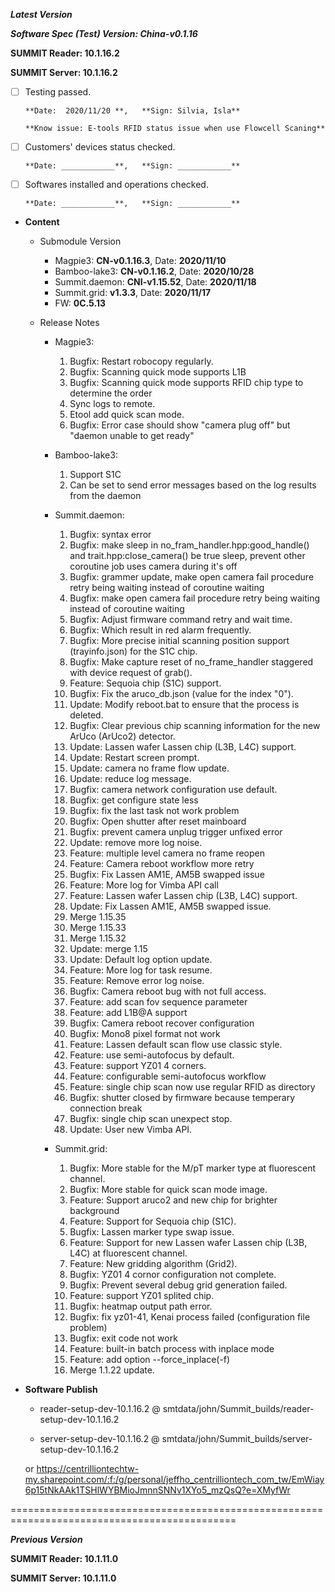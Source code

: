 




***Latest Version***

***Software Spec (Test) Version: China-v0.1.16***

**SUMMIT Reader: 10.1.16.2**

**SUMMIT Server: 10.1.16.2**

* [ ] Testing passed.

      **Date:  2020/11/20 **,   **Sign: Silvia, Isla**

      **Know issue: E-tools RFID status issue when use Flowcell Scaning**

* [ ] Customers' devices status checked.

      **Date: ____________**,   **Sign: ____________**

* [ ] Softwares installed and operations checked.

      **Date: ____________**,   **Sign: ____________**

*  **Content**  
    *  Submodule Version  
        *  Magpie3: **CN-v0.1.16.3**,          Date: **2020/11/10**  
        *  Bamboo-lake3: **CN-v0.1.16.2**,          Date: **2020/10/28**  
        *  Summit.daemon: **CNI-v1.15.52**,          Date: **2020/11/18**  
        *  Summit.grid: **v1.3.3**,          Date: **2020/11/17**  
        *  FW: **0C.5.13**

    *  Release Notes  
        *  Magpie3:  
            1. Bugfix: Restart robocopy regularly.  
            2. Bugfix: Scanning quick mode supports L1B  
            3. Bugfix: Scanning quick mode supports RFID chip type to determine the order  
            4. Sync logs to remote.  
            5. Etool add quick scan mode.  
            6. Bugfix: Error case should show "camera plug off" but "daemon unable to get ready"
  
        *  Bamboo-lake3:  
            1. Support S1C  
            2. Can be set to send error messages based on the log results from the daemon
  
        *  Summit.daemon:  
            1. Bugfix: syntax error  
            2. Bugfix: make sleep in no_fram_handler.hpp:good_handle() and trait.hpp:close_camera() be true sleep, prevent other coroutine job uses camera during it's off  
            3. Bugfix: grammer update, make open camera fail procedure retry being waiting instead of coroutine waiting  
            4. Bugfix: make open camera fail procedure retry being waiting instead of coroutine waiting  
            5. Bugfix: Adjust firmware command retry and wait time.  
            6. Bugfix: Which result in red alarm frequently.  
            7. Bugfix: More precise initial scanning position support (trayinfo.json) for the S1C chip.  
            8. Bugfix: Make capture reset of no_frame_handler staggered with device request of grab().  
            9. Feature: Sequoia chip (S1C) support.  
            10. Bugfix: Fix the aruco_db.json (value for the index "0").  
            11. Update: Modify reboot.bat to ensure that the process is deleted.  
            12. Bugfix: Clear previous chip scanning information for the new ArUco (ArUco2) detector.  
            13. Update: Lassen wafer Lassen chip (L3B, L4C) support.  
            14. Update: Restart screen prompt.  
            15. Update: camera no frame flow update.  
            16. Update: reduce log message.  
            17. Bugfix: camera network configuration use default.  
            18. Bugfix: get configure state less  
            19. Bugfix: fix the last task not work problem  
            20. Bugfix: Open shutter after reset mainboard  
            21. Bugfix: prevent camera unplug trigger unfixed error  
            22. Update: remove more log noise.  
            23. Feature: multiple level camera no frame reopen  
            24. Feature: Camera reboot workflow more retry  
            25. Bugfix: Fix Lassen AM1E, AM5B swapped issue  
            26. Feature: More log for Vimba API call  
            27. Feature: Lassen wafer Lassen chip (L3B, L4C) support.  
            28. Update: Fix Lassen AM1E, AM5B swapped issue.  
            29. Merge 1.15.35  
            30. Merge 1.15.33  
            31. Merge 1.15.32  
            32. Update: merge 1.15  
            33. Update: Default log option update.  
            34. Feature: More log for task resume.  
            35. Feature: Remove error log noise.  
            36. Bugfix: Camera reboot bug with not full access.  
            37. Feature: add scan fov sequence parameter  
            38. Feature: add L1B@A support  
            39. Bugfix: Camera reboot recover configuration  
            40. Bugfix: Mono8 pixel format not work  
            41. Feature: Lassen default scan flow use classic style.  
            42. Feature: use semi-autofocus by default.  
            43. Feature: support YZ01 4 corners.  
            44. Feature: configurable semi-autofocus workflow  
            45. Feature: single chip scan now use regular RFID as directory  
            46. Bugfix: shutter closed by firmware because temperary connection break  
            47. Bugfix: single chip scan unexpect stop.  
            48. Update: User new Vimba API.
  
        *  Summit.grid:  
            1. Bugfix: More stable for the M/pT marker type at fluorescent channel.  
            2. Bugfix: More stable for quick scan mode image.  
            3. Feature: Support aruco2 and new chip for brighter background  
            4. Feature: Support for Sequoia chip (S1C).  
            5. Bugfix: Lassen marker type swap issue.  
            6. Feature: Support for new Lassen wafer Lassen chip (L3B, L4C) at fluorescent channel.  
            7. Feature: New gridding algorithm (Grid2).  
            8. Bugfix: YZ01 4 cornor configuration not complete.  
            9. Bugfix: Prevent several debug grid generation failed.  
            10. Feature: support YZ01 splited chip.  
            11. Bugfix: heatmap output path error.  
            12. Bugfix: fix yz01-41, Kenai process failed (configuration file problem)  
            13. Bugfix: exit code not work  
            14. Feature: built-in batch process with inplace mode  
            15. Feature: add option --force_inplace(-f)  
            16. Merge 1.1.22 update.
  
* **Software Publish** 

    * reader-setup-dev-10.1.16.2 @ smtdata/john/Summit_builds/reader-setup-dev-10.1.16.2

    * server-setup-dev-10.1.16.2 @ smtdata/john/Summit_builds/server-setup-dev-10.1.16.2

    or https://centrilliontechtw-my.sharepoint.com/:f:/g/personal/jeffho_centrilliontech_com_tw/EmWiay6p15tNkAAk1TSHlWYBMioJmnnSNNv1XYo5_mzQsQ?e=XMyfWr

=============================================================================================

***Previous Version***

**SUMMIT Reader: 10.1.11.0**

**SUMMIT Server: 10.1.11.0**
